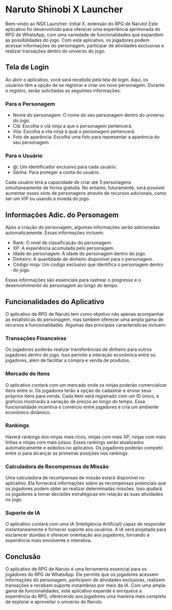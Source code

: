 # Naruto Shinobi X Launcher

Bem-vindo ao NSX Launcher: Initial X, extensão do RPG de Naruto! Este aplicativo foi desenvolvido para oferecer uma experiência aprimorada do RPG de WhatsApp, com uma variedade de funcionalidades que expandem as possibilidades do jogo. Com este aplicativo, os jogadores podem acessar informações do personagem, participar de atividades exclusivas e realizar transações dentro do universo do jogo.

## Tela de Login

Ao abrir o aplicativo, você será recebido pela tela de login. Aqui, os usuários têm a opção de se registrar e criar um novo personagem. Durante o registro, serão solicitadas as seguintes informações:

### Para o Personagem

- Nome do personagem: O nome do seu personagem dentro do universo do jogo.
- Clã: Escolha o clã ninja a que o personagem pertencerá.
- Vila: Escolha a vila ninja à qual o personagem pertencerá.
- Foto de aparência: Escolha uma foto para representar a aparência do seu personagem.

### Para o Usuário

- @: Um identificador exclusivo para cada usuário.
- Senha: Para proteger a conta do usuário.

Cada usuário terá a capacidade de criar até 3 personagens simultaneamente de forma gratuita. No entanto, futuramente, será possível aumentar esses slots de personagens através de recursos adicionais, como ser um VIP ou usando a moeda do jogo.

## Informações Adic. do Personagem

Após a criação do personagem, algumas informações serão adicionadas automaticamente. Essas informações incluem:

- Rank: O nível de classificação do personagem.
- XP: A experiência acumulada pelo personagem.
- Idade do personagem: A idade do personagem dentro do jogo.
- Dinheiro: A quantidade de dinheiro disponível para o personagem.
- Código ninja: Um código exclusivo que identifica o personagem dentro do jogo.

Essas informações são essenciais para rastrear o progresso e o desenvolvimento do personagem ao longo do tempo.

## Funcionalidades do Aplicativo

O aplicativo de RPG de Naruto tem como objetivo não apenas acompanhar as estatísticas do personagem, mas também oferecer uma ampla gama de recursos e funcionalidades. Algumas das principais características incluem:

### Transações Financeiras

Os jogadores poderão realizar transferências de dinheiro para outros jogadores dentro do jogo. Isso permite a interação econômica entre os jogadores, além de facilitar a compra e venda de produtos.

### Mercado de Itens

O aplicativo contará com um mercado onde os ninjas poderão comercializar itens entre si. Os jogadores terão a opção de cadastrar e enviar seus próprios itens para venda. Cada item será registrado com um ID único, e gráficos mostrarão a variação de preços ao longo do tempo. Essa funcionalidade incentiva o comércio entre jogadores e cria um ambiente econômico dinâmico.

### Rankings

Haverá rankings dos ninjas mais ricos, ninjas com mais XP, ninjas com mais linhas e ninjas com mais jutsus. Esses rankings serão atualizados automaticamente e exibidos no aplicativo. Os jogadores poderão competir entre si para alcançar as primeiras posições nos rankings.

### Calculadora de Recompensas de Missão

Uma calculadora de recompensas de missão estará disponível no aplicativo. Ela fornecerá informações sobre as recompensas potenciais que os jogadores podem obter ao realizar determinadas missões. Isso ajudará os jogadores a tomar decisões estratégicas em relação às suas atividades no jogo.

### Suporte de IA

O aplicativo contará com uma IA (Inteligência Artificial) capaz de responder instantaneamente e fornecer suporte aos usuários. A IA será projetada para esclarecer dúvidas e oferecer orientação aos jogadores, tornando a experiência mais envolvente e interativa.

## Conclusão

O aplicativo de RPG de Naruto é uma ferramenta essencial para os jogadores do RPG de WhatsApp. Ele permite que os jogadores acessem informações do personagem, participem de atividades exclusivas, realizem transações e recebam suporte instantâneo por meio da IA. Com uma ampla gama de funcionalidades, este aplicativo expande e enriquece a experiência do RPG, oferecendo aos jogadores uma maneira mais completa de explorar e aproveitar o universo de Naruto.
